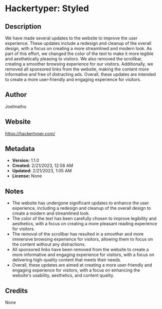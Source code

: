 # Hackertyper: Styled

## Description
We have made several updates to the website to improve the user experience. These updates include a redesign and cleanup of the overall design, with a focus on creating a more streamlined and modern look. As part of this effort, we changed the color of the text to make it more legible and aesthetically pleasing to visitors. We also removed the scrollbar, creating a smoother browsing experience for our visitors. Additionally, we removed all sponsored links from the website, making the content more informative and free of distracting ads. Overall, these updates are intended to create a more user-friendly and engaging experience for visitors.

## Author
Joelmatho

## Website
https://hackertyper.com/

## Metadata
- **Version:** 1.1.0
- **Created:** 2/21/2023, 12:58 AM
- **Updated:** 2/21/2023, 1:05 AM
- **License:** None

## Notes
- The website has undergone significant updates to enhance the user experience, including a redesign and cleanup of the overall design to create a modern and streamlined look.
- The color of the text has been carefully chosen to improve legibility and aesthetics, with a focus on creating a more pleasant reading experience for visitors.
- The removal of the scrollbar has resulted in a smoother and more immersive browsing experience for visitors, allowing them to focus on the content without any distractions.
- All sponsored links have been removed from the website to create a more informative and engaging experience for visitors, with a focus on delivering high-quality content that meets their needs.
- Overall, these updates are aimed at creating a more user-friendly and engaging experience for visitors, with a focus on enhancing the website's usability, aesthetics, and content quality.

## Credits
None
